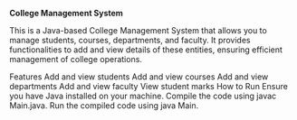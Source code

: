 **College Management System**

This is a Java-based College Management System that allows you to manage students, courses, departments, and faculty. It provides functionalities to add and view details of these entities, ensuring efficient management of college operations.

Features
Add and view students
Add and view courses
Add and view departments
Add and view faculty
View student marks
How to Run
Ensure you have Java installed on your machine.
Compile the code using javac Main.java.
Run the compiled code using java Main.

